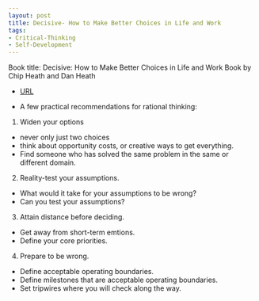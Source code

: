 ```yaml
---
layout: post
title: Decisive- How to Make Better Choices in Life and Work
tags:
- Critical-Thinking
- Self-Development
---
```



Book title: Decisive: How to Make Better Choices in Life and Work
Book by Chip Heath and Dan Heath

- [URL](https://www.goodreads.com/book/show/15798078-decisive)

- A few practical recommendations for rational thinking: 

1. Widen your options
- never only just two choices 
- think about opportunity costs, or creative ways to get everything. 
- Find someone who has solved the same problem in the same or different domain.

2. Reality-test your assumptions. 
- What would it take for your assumptions to be wrong? 
- Can you test your assumptions?

3. Attain distance before deciding. 
- Get away from short-term emtions. 
- Define your core priorities.

4. Prepare to be wrong. 
- Define acceptable operating boundaries. 
- Define milestones that are acceptable operating boundaries. 
- Set tripwires where you will check along the way. 